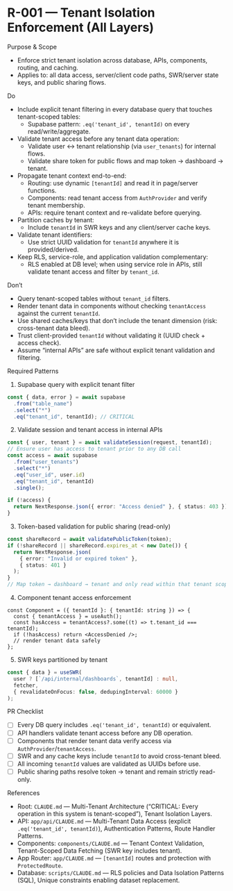 <!--
Rule: R-001
Title: Tenant Isolation Enforcement (All Layers)
Status: enabled
-->

# R-001 — Tenant Isolation Enforcement (All Layers)

Purpose & Scope

- Enforce strict tenant isolation across database, APIs, components, routing, and caching.
- Applies to: all data access, server/client code paths, SWR/server state keys, and public sharing flows.

Do

- Include explicit tenant filtering in every database query that touches tenant-scoped tables:
  - Supabase pattern: `.eq('tenant_id', tenantId)` on every read/write/aggregate.
- Validate tenant access before any tenant data operation:
  - Validate user ↔ tenant relationship (via `user_tenants`) for internal flows.
  - Validate share token for public flows and map token → dashboard → tenant.
- Propagate tenant context end-to-end:
  - Routing: use dynamic `[tenantId]` and read it in page/server functions.
  - Components: read tenant access from `AuthProvider` and verify tenant membership.
  - APIs: require tenant context and re-validate before querying.
- Partition caches by tenant:
  - Include `tenantId` in SWR keys and any client/server cache keys.
- Validate tenant identifiers:
  - Use strict UUID validation for `tenantId` anywhere it is provided/derived.
- Keep RLS, service-role, and application validation complementary:
  - RLS enabled at DB level; when using service role in APIs, still validate tenant access and filter by `tenant_id`.

Don’t

- Query tenant-scoped tables without `tenant_id` filters.
- Render tenant data in components without checking `tenantAccess` against the current `tenantId`.
- Use shared caches/keys that don’t include the tenant dimension (risk: cross-tenant data bleed).
- Trust client-provided `tenantId` without validating it (UUID check + access check).
- Assume “internal APIs” are safe without explicit tenant validation and filtering.

Required Patterns

1. Supabase query with explicit tenant filter

```ts
const { data, error } = await supabase
  .from("table_name")
  .select("*")
  .eq("tenant_id", tenantId); // CRITICAL
```

2. Validate session and tenant access in internal APIs

```ts
const { user, tenant } = await validateSession(request, tenantId);
// Ensure user has access to tenant prior to any DB call
const access = await supabase
  .from("user_tenants")
  .select("*")
  .eq("user_id", user.id)
  .eq("tenant_id", tenantId)
  .single();

if (!access) {
  return NextResponse.json({ error: "Access denied" }, { status: 403 });
}
```

3. Token-based validation for public sharing (read-only)

```ts
const shareRecord = await validatePublicToken(token);
if (!shareRecord || shareRecord.expires_at < new Date()) {
  return NextResponse.json(
    { error: "Invalid or expired token" },
    { status: 401 }
  );
}
// Map token → dashboard → tenant and only read within that tenant scope
```

4. Component tenant access enforcement

```tsx
const Component = ({ tenantId }: { tenantId: string }) => {
  const { tenantAccess } = useAuth();
  const hasAccess = tenantAccess?.some((t) => t.tenant_id === tenantId);
  if (!hasAccess) return <AccessDenied />;
  // render tenant data safely
};
```

5. SWR keys partitioned by tenant

```ts
const { data } = useSWR(
  user ? [`/api/internal/dashboards`, tenantId] : null,
  fetcher,
  { revalidateOnFocus: false, dedupingInterval: 60000 }
);
```

PR Checklist

- [ ] Every DB query includes `.eq('tenant_id', tenantId)` or equivalent.
- [ ] API handlers validate tenant access before any DB operation.
- [ ] Components that render tenant data verify access via `AuthProvider`/`tenantAccess`.
- [ ] SWR and any cache keys include `tenantId` to avoid cross-tenant bleed.
- [ ] All incoming `tenantId` values are validated as UUIDs before use.
- [ ] Public sharing paths resolve token → tenant and remain strictly read-only.

References

- Root: `CLAUDE.md` — Multi-Tenant Architecture (“CRITICAL: Every operation in this system is tenant-scoped”), Tenant Isolation Layers.
- API: `app/api/CLAUDE.md` — Multi-Tenant Data Access (explicit `.eq('tenant_id', tenantId)`), Authentication Patterns, Route Handler Patterns.
- Components: `components/CLAUDE.md` — Tenant Context Validation, Tenant-Scoped Data Fetching (SWR key includes tenant).
- App Router: `app/CLAUDE.md` — `[tenantId]` routes and protection with `ProtectedRoute`.
- Database: `scripts/CLAUDE.md` — RLS policies and Data Isolation Patterns (SQL), Unique constraints enabling dataset replacement.
